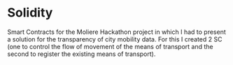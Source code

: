 # Solidity

Smart Contracts for the Moliere Hackathon project in which I had to present a solution for the transparency of city mobility data.
For this I created 2 SC (one to control the flow of movement of the means of transport and the second to register the existing means of transport).
